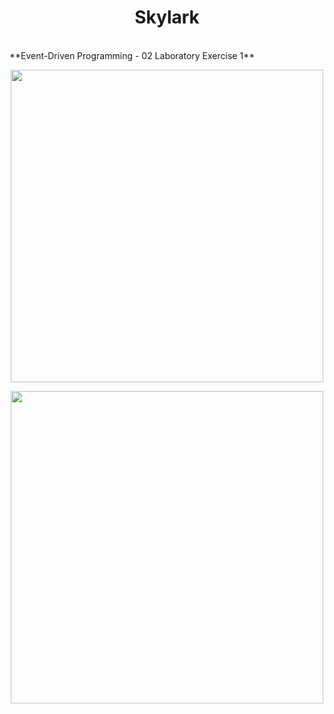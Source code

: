 <h1 align="center"> Skylark </h1> <br>
**Event-Driven Programming - 02 Laboratory Exercise 1**
<p align="center">
  <img src = "https://user-images.githubusercontent.com/90696565/201510928-4cc53dff-0fb3-4609-a17d-2e4d6789a68c.png" width=500>
</p>
<p align="center">
  <img src = "https://user-images.githubusercontent.com/90696565/201510936-1e14bd57-6a29-4cbc-9808-e00c7038c1ce.png" width=500>
</p>

